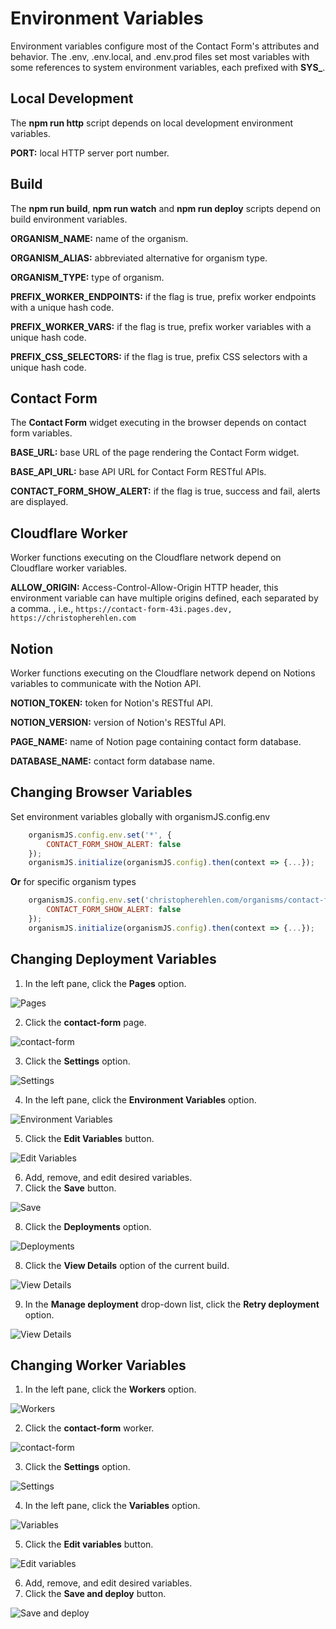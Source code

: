 # Environment Variables

Environment variables configure most of the Contact Form's attributes and behavior. The .env, .env.local, and .env.prod files set most variables with some references to system environment variables, each prefixed with **SYS_**.

## Local Development

The **npm run http** script depends on local development environment variables.

**PORT:** local HTTP server port number.

## Build

The **npm run build**, **npm run watch** and **npm run deploy** scripts depend on build environment variables.

**ORGANISM_NAME:** name of the organism.

**ORGANISM_ALIAS:** abbreviated alternative for organism type.

**ORGANISM_TYPE:** type of organism.

**PREFIX_WORKER_ENDPOINTS:** if the flag is true, prefix worker endpoints with a unique hash code.

**PREFIX_WORKER_VARS:** if the flag is true, prefix worker variables with a unique hash code.

**PREFIX_CSS_SELECTORS:** if the flag is true, prefix CSS selectors with a unique hash code.

## Contact Form

The **Contact Form** widget executing in the browser depends on contact form variables.

**BASE_URL:** base URL of the page rendering the Contact Form widget.

**BASE_API_URL:** base API URL for Contact Form RESTful APIs.

**CONTACT_FORM_SHOW_ALERT:** if the flag is true, success and fail, alerts are displayed.

## Cloudflare Worker

Worker functions executing on the Cloudflare network depend on Cloudflare worker variables.

**ALLOW_ORIGIN:** Access-Control-Allow-Origin HTTP header, this environment variable can have multiple origins defined, each separated by a comma. , i.e., ```https://contact-form-43i.pages.dev, https://christopherehlen.com```

## Notion

Worker functions executing on the Cloudflare network depend on Notions variables to communicate with the Notion API.

**NOTION_TOKEN:** token for Notion's RESTful API.

**NOTION_VERSION:** version of Notion's RESTful API.

**PAGE_NAME:** name of Notion page containing contact form database.

**DATABASE_NAME:** contact form database name.

## Changing Browser Variables

Set environment variables globally with organismJS.config.env

```js
    organismJS.config.env.set('*', {
        CONTACT_FORM_SHOW_ALERT: false
    });
    organismJS.initialize(organismJS.config).then(context => {...});
```

**Or** for specific organism types

```js
    organismJS.config.env.set('christopherehlen.com/organisms/contact-form', {
        CONTACT_FORM_SHOW_ALERT: false
    });
    organismJS.initialize(organismJS.config).then(context => {...});
```

## Changing Deployment Variables

1. In the left pane, click the **Pages** option.

![Pages](./images/002fb6d2-35b8-44a3-7a60-edf5ccbc1600.webp "Pages")

2. Click the **contact-form** page.

![contact-form](./images/664ea5c9-3024-4ff0-fca3-56a8d0f77c00.webp "contact-form")

3. Click the **Settings** option.

![Settings](./images/6809b2e1-bfa1-4723-fbd6-a81a7a295b00.webp "Settings")

4. In the left pane, click the **Environment Variables** option.

![Environment Variables](./images/bd3bf3c4-a3ce-4b4a-07a8-ead0594b6e00.webp "Environment Variables")

5. Click the **Edit Variables** button.

![Edit Variables](./images/db4d2943-e4e9-4f49-72b0-880078648b00.webp "Edit Variables")

6. Add, remove, and edit desired variables.
7. Click the **Save** button.

![Save](./images/50eeed4b-8e73-49c0-1953-768cf65e1300.webp "Save")

8. Click the **Deployments** option.

![Deployments](./images/d4407cd0-1cea-4a92-7ef5-2587a3e2c600.webp "Deployments")

8. Click the **View Details** option of the current build.

![View Details](./images/20446d5e-f1c3-486c-c3db-a4f8c4f75500.webp "View Details")

9. In the **Manage deployment** drop-down list, click the **Retry deployment** option.

![View Details](./images/069d7e32-367c-4816-257b-ce1eb9539e00.webp "View Details")

## Changing Worker Variables

1. In the left pane, click the **Workers** option.

![Workers](./images/122155d8-feb1-4c95-8857-b481d86f6f00.webp "Workers")

2. Click the **contact-form** worker.

![contact-form](./images/be304fa4-87d3-47a3-f41e-a2f24c30df00.webp "contact-form")

3. Click the **Settings** option.

![Settings](./images/7d6b9134-5e1d-47f0-b85c-2582b3dc3400.webp "Settings")


4. In the left pane, click the **Variables** option.

![Variables](./images/3282f7ae-7f9c-4942-6cbe-7c45d3f09000.webp "Variables")

5. Click the **Edit variables** button.

![Edit variables](./images/2f2446a0-b9b8-4512-74e2-b9934dac9500.webp "Edit variables")

6. Add, remove, and edit desired variables.
7. Click the **Save and deploy** button.

![Save and deploy](./images/8cd25a81-a9e5-4cb4-52b8-baedea382e00.webp "Save and deploy")